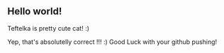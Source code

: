 ## Hello world!

Teftelka is pretty cute cat! :)

Yep, that's absolutelly correct !!! :)
Good Luck with your github pushing!


